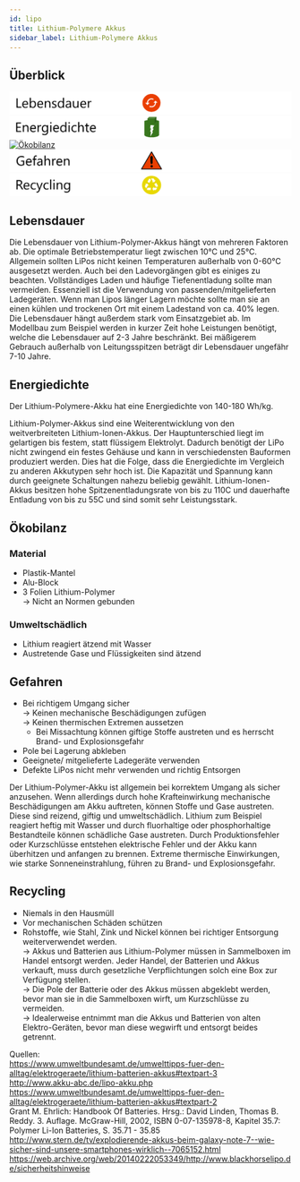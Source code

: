 ```yaml
---
id: lipo
title: Lithium-Polymere Akkus
sidebar_label: Lithium-Polymere Akkus
---
```


## Überblick

[![Lebensdauer](assets/lebensdauer_rot.png)](lithium#lebensdauer)
[![Energiedichte](assets/Energiedichte_voll.png)](lithium#energiedichte)
[![Ökobilanz](assets/Ökobilanz_rot.png)](lithium#ökobilanz)
[![Gefahren](assets/Gefahren_rot.png)](lithium#gefahren)
[![Recycling](assets/Recycling_gelb.png)](lithium#recycling)

## Lebensdauer

Die Lebensdauer von Lithium-Polymer-Akkus hängt von mehreren Faktoren ab. Die optimale Betriebstemperatur liegt zwischen 10°C und 25°C.  Allgemein sollten LiPos nicht keinen Temperaturen außerhalb von 0-60°C ausgesetzt werden. Auch bei den Ladevorgängen gibt es einiges zu beachten.  Vollständiges Laden und häufige Tiefenentladung sollte man vermeiden.  Essenziell ist die Verwendung von passenden/mitgelieferten Ladegeräten. 
Wenn man Lipos länger Lagern möchte sollte man sie an einen kühlen und trockenen Ort mit einem Ladestand von ca. 40% legen.
Die Lebensdauer hängt außerdem stark vom Einsatzgebiet ab. Im Modellbau zum Beispiel werden in kurzer Zeit hohe Leistungen benötigt, welche  die Lebensdauer auf 2-3 Jahre beschränkt. Bei mäßigerem Gebrauch außerhalb von Leitungsspitzen beträgt dir Lebensdauer ungefähr 7-10 Jahre.


## Energiedichte

Der Lithium-Polymere-Akku hat eine Energiedichte von 140-180 Wh/kg. 

Lithium-Polymer-Akkus sind eine Weiterentwicklung von den weitverbreiteten Lithium-Ionen-Akkus. Der Hauptunterschied liegt im gelartigen bis festem, statt flüssigem Elektrolyt. Dadurch benötigt der LiPo nicht zwingend ein festes Gehäuse und kann in verschiedensten Bauformen produziert werden. 
Dies hat die Folge, dass die Energiedichte im Vergleich zu anderen Akkutypen sehr hoch ist. Die Kapazität und Spannung kann durch geeignete Schaltungen nahezu beliebig gewählt. 
Lithium-Ionen-Akkus besitzen hohe Spitzenentladungsrate von bis zu 110C und dauerhafte Entladung von bis zu 55C und sind somit sehr Leistungsstark. 

## Ökobilanz

### Material

- Plastik-Mantel
- Alu-Block
- 3 Folien Lithium-Polymer 
<br/> &rarr; Nicht an Normen gebunden

### Umweltschädlich

- Lithium reagiert ätzend mit Wasser
- Austretende Gase und Flüssigkeiten sind ätzend

## Gefahren

- Bei richtigem Umgang sicher<br/>
&rarr; Keinen mechanische Beschädigungen zufügen<br/>
&rarr; Keinen thermischen Extremen aussetzen
    - Bei Missachtung können giftige Stoffe austreten und es herrscht Brand- und Explosionsgefahr
- Pole bei Lagerung abkleben
- Geeignete/ mitgelieferte Ladegeräte verwenden
- Defekte LiPos nicht mehr verwenden und richtig Entsorgen

Der Lithium-Polymer-Akku ist allgemein bei korrektem Umgang als sicher anzusehen.
 Wenn allerdings durch hohe Krafteinwirkung mechanische Beschädigungen am Akku auftreten, können Stoffe und Gase austreten. Diese sind  reizend, giftig und umweltschädlich. Lithium zum Beispiel reagiert heftig mit Wasser und durch fluorhaltige oder phosphorhaltige Bestandteile können schädliche Gase austreten.   Durch Produktionsfehler oder Kurzschlüsse entstehen elektrische Fehler und der Akku kann überhitzen und anfangen zu brennen. Extreme thermische Einwirkungen, wie starke Sonneneinstrahlung, führen zu Brand- und Explosionsgefahr.


## Recycling

- Niemals in den Hausmüll
- Vor mechanischen Schäden schützen
- Rohstoffe, wie Stahl, Zink und Nickel können bei richtiger Entsorgung weiterverwendet werden.
<br/> &rarr; Akkus und Batterien aus Lithium-Polymer müssen in Sammelboxen im Handel entsorgt werden. Jeder Handel, der Batterien und Akkus verkauft, muss durch gesetzliche Verpflichtungen solch eine Box zur Verfügung stellen.
<br/> &rarr; Die Pole der Batterie oder des Akkus müssen abgeklebt werden, bevor man sie in die Sammelboxen wirft, um Kurzschlüsse zu vermeiden.
<br/> &rarr; Idealerweise entnimmt man die Akkus und Batterien von alten Elektro-Geräten, bevor man diese wegwirft und entsorgt beides getrennt.

Quellen: <br/>
https://www.umweltbundesamt.de/umwelttipps-fuer-den-alltag/elektrogeraete/lithium-batterien-akkus#textpart-3<br/>
http://www.akku-abc.de/lipo-akku.php<br/>
https://www.umweltbundesamt.de/umwelttipps-fuer-den-alltag/elektrogeraete/lithium-batterien-akkus#textpart-2<br/>
Grant M. Ehrlich: Handbook Of Batteries. Hrsg.: David Linden, Thomas B. Reddy. 3. Auflage. McGraw-Hill, 2002, ISBN 0-07-135978-8, Kapitel 35.7: Polymer Li-Ion Batteries, S. 35.71 - 35.85<br/>
http://www.stern.de/tv/explodierende-akkus-beim-galaxy-note-7--wie-sicher-sind-unsere-smartphones-wirklich--7065152.html <br/>
https://web.archive.org/web/20140222053349/http://www.blackhorselipo.de/sicherheitshinweise
